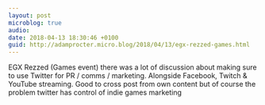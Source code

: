 ```yaml
---
layout: post
microblog: true
audio: 
date: 2018-04-13 18:30:46 +0100
guid: http://adamprocter.micro.blog/2018/04/13/egx-rezzed-games.html
---
```

EGX Rezzed (Games event) there was a lot of discussion about making sure to use Twitter for PR / comms / marketing. Alongside Facebook, Twitch & YouTube streaming. Good to cross post from own content but of course the problem twitter has control of indie games marketing
